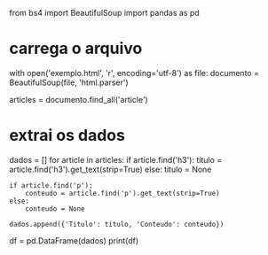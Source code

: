 from bs4 import BeautifulSoup
import pandas as pd

# carrega o arquivo 
with open('exemplo.html', 'r', encoding='utf-8') as file:
    documento = BeautifulSoup(file, 'html.parser')
                                            
articles = documento.find_all('article')

# extrai os dados
dados = []
for article in articles:
    if article.find('h3'):
        titulo = article.find('h3').get_text(strip=True)
    else:
        titulo = None

    if article.find('p'):
        conteudo = article.find('p').get_text(strip=True)
    else:
        conteudo = None
    
    dados.append({'Titulo': titulo, 'Conteudo': conteudo})


df = pd.DataFrame(dados)
print(df)
